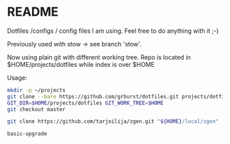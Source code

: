 # README #

Dotfiles /configs / config files I am using. Feel free to do anything with it ;-)

Previously used with stow -> see branch 'stow'.

Now using plain git with different working tree.
Repo is located in $HOME/projects/dotfiles while index is over $HOME

Usage:
```bash
mkdir -p ~/projects
git clone --bare https://github.com/grburst/dotfiles.git projects/dotfiles
GIT_DIR=$HOME/projects/dotfiles GIT_WORK_TREE=$HOME
git checkout master

git clone https://github.com/tarjoilija/zgen.git "${HOME}/local/zgen"

basic-upgrade
```
